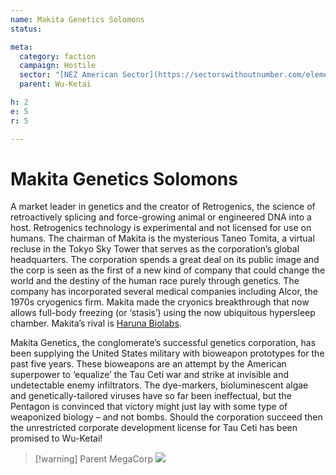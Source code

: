```yaml
---
name: Makita Genetics Solomons
status:

meta:
  category: faction
  campaign: Hostile
  sector: "[NEZ American Sector](https://sectorswithoutnumber.com/elements/E9FKrPjS8tsRmoryYMpe/faction) "
  parent: Wu-Ketai

h: 2
e: 5
r: 5

---
```


# Makita Genetics Solomons

A market leader in genetics and the creator of Retrogenics, the science of retroactively splicing and force-growing animal or engineered DNA into a host. Retrogenics technology is experimental and not licensed for use on humans. The chairman of Makita is the mysterious Taneo Tomita, a virtual recluse in the Tokyo Sky Tower that serves as the corporation’s global headquarters. The corporation spends a great deal on its public image and the corp is seen as the first of a new kind of company that could change the world and the destiny of the human race purely through genetics. The company has incorporated several medical companies including Alcor, the 1970s cryogenics firm. Makita made the cryonics breakthrough that now allows full-body freezing (or ‘stasis’) using the now ubiquitous hypersleep chamber. Makita’s rival is [Haruna Biolabs](haruna.md).

Makita Genetics, the conglomerate’s successful genetics corporation, has been supplying the United States military with bioweapon prototypes for the past five years. These bioweapons are an attempt by the American superpower to ‘equalize’ the Tau Ceti war and strike at invisible and undetectable enemy infiltrators. The dye-markers, bioluminescent algae and genetically-tailored viruses have so far been ineffectual, but the Pentagon is convinced that victory might just lay with some type of weaponized biology – and not bombs. Should the corporation succeed then the unrestricted corporate development license for Tau Ceti has been promised to Wu-Ketai!


> [!warning] Parent MegaCorp
> ![](https://i.imgur.com/QEu2vfo.png)

